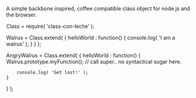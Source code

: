 A simple backbone inspired, coffee compatible class object for node.js and the browser.

Class = require( 'class-con-leche' );

Walrus = Class.extend( {
	helloWorld : function() {
		console.log( 'I am a walrus' );
	}
} );

AngryWalrus = Class.extend( {
	helloWorld : function() {
		Walrus.prototype.myFunction(); // call super.. no syntactical sugar here.

		console.log( 'Get lost!' );
	}
} );